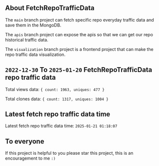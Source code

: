 ## About FetchRepoTrafficData

The `main` branch project can fetch specific repo everyday traffic data and save them in the MongoDB.

The `apis` branch project can expose the apis so that we can get our repo historical traffic data.

The `visualization` branch project is a frontend project that can make the repo traffic data visualization.

## `2022-12-30` To `2025-01-20` FetchRepoTrafficData repo traffic data

Total views data: `{ count: 1963, uniques: 477 }`

Total clones data: `{ count: 1317, uniques: 1004 }`

## Latest fetch repo traffic data time

Latest fetch repo traffic data time: `2025-01-21 01:18:07`

## To everyone

If this project is helpful to you please star this project, this is an encouragement to me `:)`



